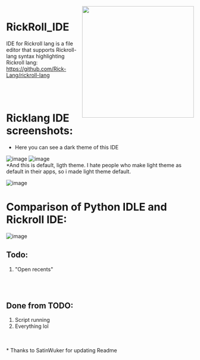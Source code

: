 <img src="https://cdn.discordapp.com/attachments/915761717970096130/959888456673275924/icon.png" align="right" width="300" height="300"/>

# RickRoll_IDE

IDE for Rickroll lang is a file editor that supports Rickroll-lang syntax highlighting
<br>
Rickroll lang: https://github.com/Rick-Lang/rickroll-lang
<br>
<br>
<br>
<br>
# Ricklang IDE screenshots:
* Here you can see a dark theme of this IDE

![image](https://user-images.githubusercontent.com/74973491/218076935-7a0aa482-2769-4100-b557-c5ef529a012e.png)
![image](https://user-images.githubusercontent.com/74973491/218076989-6383c638-068f-4350-acb9-91aeb6af890e.png)
<br>
*And this is default, ligth theme. I hate people who make light theme as default in their apps, so i made light theme default.

![image](https://user-images.githubusercontent.com/74973491/218077070-780897a0-755a-41d3-a275-b006359930d8.png)
<br>

# Comparison of Python IDLE and Rickroll IDE:
![image](https://user-images.githubusercontent.com/74973491/206922574-81450384-8633-4ab1-b851-fc5378d6966c.png)

## Todo:
1. "Open recents"
<br>
<br>

## Done from TODO:
1. Script running
2. Everything lol
<br>
<br>
* Thanks to SatinWuker for updating Readme
